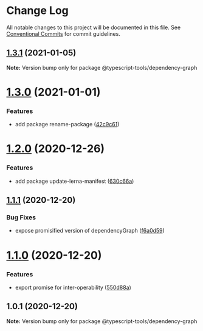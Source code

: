 # Change Log

All notable changes to this project will be documented in this file.
See [Conventional Commits](https://conventionalcommits.org) for commit guidelines.

## [1.3.1](https://github.com/typescript-tools/typescript-tools/compare/@typescript-tools/dependency-graph@1.3.0...@typescript-tools/dependency-graph@1.3.1) (2021-01-05)

**Note:** Version bump only for package @typescript-tools/dependency-graph





# [1.3.0](https://github.com/typescript-tools/typescript-tools/compare/@typescript-tools/dependency-graph@1.2.0...@typescript-tools/dependency-graph@1.3.0) (2021-01-01)


### Features

* add package rename-package ([42c9c61](https://github.com/typescript-tools/typescript-tools/commit/42c9c61524dc58244a64bf01699dbc737504a111))





# [1.2.0](https://github.com/typescript-tools/typescript-tools/compare/@typescript-tools/dependency-graph@1.1.1...@typescript-tools/dependency-graph@1.2.0) (2020-12-26)


### Features

* add package update-lerna-manifest ([630c66a](https://github.com/typescript-tools/typescript-tools/commit/630c66ac552f55953790d7e5faa476886330ceda))





## [1.1.1](https://github.com/typescript-tools/typescript-tools/compare/@typescript-tools/dependency-graph@1.1.0...@typescript-tools/dependency-graph@1.1.1) (2020-12-20)


### Bug Fixes

* expose promisified version of dependencyGraph ([f6a0d59](https://github.com/typescript-tools/typescript-tools/commit/f6a0d591d5bb086661221834eb9afc12b1f0abd4))





# [1.1.0](https://github.com/typescript-tools/typescript-tools/compare/@typescript-tools/dependency-graph@1.0.1...@typescript-tools/dependency-graph@1.1.0) (2020-12-20)


### Features

* export promise for inter-operability ([550d88a](https://github.com/typescript-tools/typescript-tools/commit/550d88ad24009ac77ee3662aff9c82fc425dc6e4))





## 1.0.1 (2020-12-20)

**Note:** Version bump only for package @typescript-tools/dependency-graph
